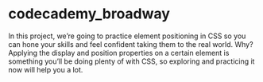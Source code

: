 # codecademy_broadway
In this project, we’re going to practice element positioning in CSS so you can hone your skills and feel confident taking them to the real world. Why? Applying the display and position properties on a certain element is something you’ll be doing plenty of with CSS, so exploring and practicing it now will help you a lot.
